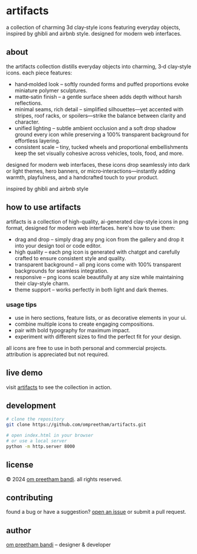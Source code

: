 # artifacts

a collection of charming 3d clay‑style icons featuring everyday objects, inspired by ghibli and airbnb style. designed for modern web interfaces.

## about

the artifacts collection distills everyday objects into charming, 3‑d clay‑style icons. each piece features:

* hand‑molded look – softly rounded forms and puffed proportions evoke miniature polymer sculptures.
* matte‑satin finish – a gentle surface sheen adds depth without harsh reflections.
* minimal seams, rich detail – simplified silhouettes—yet accented with stripes, roof racks, or spoilers—strike the balance between clarity and character.
* unified lighting – subtle ambient occlusion and a soft drop shadow ground every icon while preserving a 100% transparent background for effortless layering.
* consistent scale – tiny, tucked wheels and proportional embellishments keep the set visually cohesive across vehicles, tools, food, and more.

designed for modern web interfaces, these icons drop seamlessly into dark or light themes, hero banners, or micro‑interactions—instantly adding warmth, playfulness, and a handcrafted touch to your product.

inspired by ghibli and airbnb style

## how to use artifacts

artifacts is a collection of high-quality, ai-generated clay-style icons in png format, designed for modern web interfaces. here's how to use them:

* drag and drop – simply drag any png icon from the gallery and drop it into your design tool or code editor.
* high quality – each png icon is generated with chatgpt and carefully crafted to ensure consistent style and quality.
* transparent background – all png icons come with 100% transparent backgrounds for seamless integration.
* responsive – png icons scale beautifully at any size while maintaining their clay-style charm.
* theme support – works perfectly in both light and dark themes.

### usage tips

* use in hero sections, feature lists, or as decorative elements in your ui.
* combine multiple icons to create engaging compositions.
* pair with bold typography for maximum impact.
* experiment with different sizes to find the perfect fit for your design.

all icons are free to use in both personal and commercial projects. attribution is appreciated but not required.

## live demo

visit [artifacts](https://ompreetham.github.io/artifacts/) to see the collection in action.

## development

```bash
# clone the repository
git clone https://github.com/ompreetham/artifacts.git

# open index.html in your browser
# or use a local server
python -m http.server 8000
```

## license

© 2024 [om preetham bandi](https://ompreetham.com). all rights reserved.

## contributing

found a bug or have a suggestion? [open an issue](https://github.com/ompreetham/artifacts/issues/new) or submit a pull request.

## author

[om preetham bandi](https://ompreetham.com) – designer & developer 